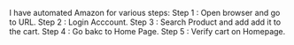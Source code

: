 I have automated Amazon for various steps:
Step 1 : Open browser and go to URL.
Step 2 : Login Acccount.
Step 3 : Search Product and add add it to the cart.
Step 4 : Go bakc to Home Page.
Step 5 : Verify cart on Homepage.
